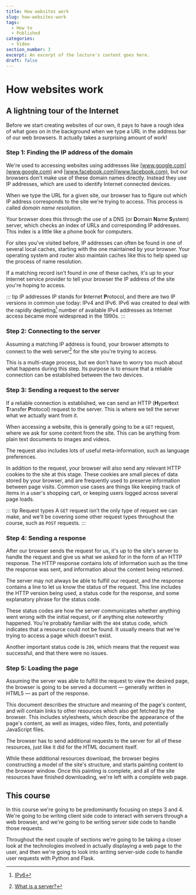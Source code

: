 ```yaml
---
title: How websites work
slug: how-websites-work
tags:
  - How to
  - Published
categories:
  - Video
section_number: 3
excerpt: An excerpt of the lecture's content goes here.
draft: false
---
```


# How websites work

## A lightning tour of the Internet

Before we start creating websites of our own, it pays to have a rough idea of what goes on in the background when we type a URL in the address bar of our web browsers. It actually takes a surprising amount of work!

### Step 1: Finding the IP address of the domain

We're used to accessing websites using addresses like [www.google.com](www.google.com) and [www.facebook.com](www.facebook.com), but our browsers don't make use of these domain names directly. Instead they use IP addresses, which are used to identify Internet connected devices.

When we type the URL for a given site, our browser has to figure out which IP address corresponds to the site we're trying to access. This process is called *domain name resolution*.

Your browser does this through the use of a DNS (or **D**omain **N**ame **S**ystem) server, which checks an index of URLs and corresponding IP addresses. This index is a little like a phone book for computers.

For sites you've visited before, IP addresses can often be found in one of several local caches, starting with the one maintained by your browser. Your operating system and router also maintain caches like this to help speed up the process of name resolution.

If a matching record isn't found in one of these caches, it's up to your Internet service provider to tell your browser the IP address of the site you're hoping to access.

::: tip IP addresses
IP stands for **I**nternet **P**rotocol, and there are two IP versions in common use today: IPv4 and IPv6. IPv6 was created to deal with the rapidly depleting[^ipv6] number of available IPv4 addresses as Internet access became more widespread in the 1990s.
:::

### Step 2: Connecting to the server

Assuming a matching IP address is found, your browser attempts to connect to the web server[^server] for the site you're trying to access.

This is a multi-stage process, but we don't have to worry too much about what happens during this step. Its purpose is to ensure that a reliable connection can be established between the two devices.

### Step 3: Sending a request to the server

If a reliable connection is established, we can send an HTTP (**H**yper**t**ext **T**ransfer **P**rotocol) request to the server. This is where we tell the server what we actually want from it.

When accessing a website, this is generally going to be a `GET` request, where we ask for some content from the site. This can be anything from plain text documents to images and videos.

The request also includes lots of useful meta-information, such as language preferences.

In addition to the request, your browser will also send any relevant HTTP cookies to the site at this stage. These cookies are small pieces of data stored by your browser, and are frequently used to preserve information between page visits. Common use cases are things like keeping track of items in a user's shopping cart, or keeping users logged across several page loads.

::: tip Request types
A `GET` request isn't the only type of request we can make, and we'll be covering some other request types throughout the course, such as `POST` requests.
:::

### Step 4: Sending a response

After our browser sends the request for us, it's up to the site's server to handle the request and give us what we asked for in the form of an HTTP response. The HTTP response contains lots of information such as the time the response was sent, and information about the content being returned.

The server may not always be able to fulfill our request, and the response contains a line to let us know the status of the request. This line includes the HTTP version being used, a status code for the response, and some explanatory phrase for the status code.

These status codes are how the server communicates whether anything went wrong with the initial request, or if anything else noteworthy happened. You're probably familiar with the `404` status code, which indicates that a resource could not be found. It usually means that we're trying to access a page which doesn't exist.

Another important status code is `200`, which means that the request was successful, and that there were no issues.

### Step 5: Loading the page

Assuming the server was able to fulfill the request to view the desired page, the browser is going to be served a document &mdash; generally written in HTML5 &mdash; as part of the response.

This document describes the structure and meaning of the page's content, and will contain links to other resources which also get fetched by the browser. This includes stylesheets, which describe the appearance of the page's content, as well as images, video files, fonts, and potentially JavaScript files.

The browser has to send additional requests to the server for all of these resources, just like it did for the HTML document itself.

While these additional resources download, the browser begins constructing a model of the site's structure, and starts painting content to the browser window. Once this painting is complete, and all of the site resources have finished downloading, we're left with a complete web page.

## This course

In this course we're going to be predominantly focusing on steps 3 and 4. We're going to be writing client side code to interact with servers through a web browser, and we're going to be writing server side code to handle those requests.

Throughout the next couple of sections we're going to be taking a closer look at the technologies involved in actually displaying a web page to the user, and then we're going to look into writing server-side code to handle user requests with Python and Flask.

<BottomCallout></BottomCallout>

[^ipv6]: [IPv6](https://www.networkworld.com/article/3254575/what-is-ipv6-and-why-aren-t-we-there-yet.html)
[^server]: [What is a server?](https://www.techopedia.com/definition/2282/server)
